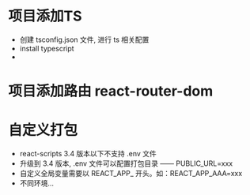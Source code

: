 # 项目添加TS
  - 创建 tsconfig.json 文件, 进行 ts 相关配置
  - install typescript
  - 
# 项目添加路由 react-router-dom
# 自定义打包
  - react-scripts 3.4 版本以下不支持 .env 文件
  - 升级到 3.4 版本, .env 文件可以配置打包目录 —— PUBLIC_URL=xxx
  - 自定义全局变量需要以 REACT_APP_ 开头。如：REACT_APP_AAA=xxx
  - 不同环境...